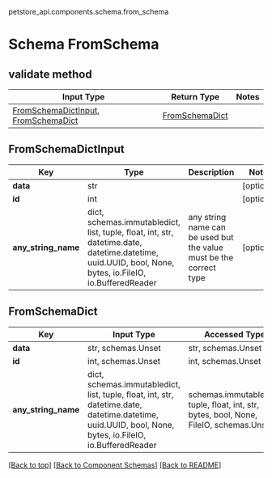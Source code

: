 petstore_api.components.schema.from_schema
# Schema FromSchema

## validate method
Input Type | Return Type | Notes
------------ | ------------- | -------------
[FromSchemaDictInput](#fromschemadictinput), [FromSchemaDict](#fromschemadict) | [FromSchemaDict](#fromschemadict) |

## FromSchemaDictInput
Key | Type |  Description | Notes
------------ | ------------- | ------------- | -------------
**data** | str |  | [optional]
**id** | int |  | [optional]
**any_string_name** | dict, schemas.immutabledict, list, tuple, float, int, str, datetime.date, datetime.datetime, uuid.UUID, bool, None, bytes, io.FileIO, io.BufferedReader | any string name can be used but the value must be the correct type | [optional]

## FromSchemaDict
Key | Input Type | Accessed Type | Description | Notes
------------ | ------------- | ------------- | ------------- | -------------
**data** | str, schemas.Unset | str, schemas.Unset |  | [optional]
**id** | int, schemas.Unset | int, schemas.Unset |  | [optional]
**any_string_name** | dict, schemas.immutabledict, list, tuple, float, int, str, datetime.date, datetime.datetime, uuid.UUID, bool, None, bytes, io.FileIO, io.BufferedReader | schemas.immutabledict, tuple, float, int, str, bytes, bool, None, FileIO, schemas.Unset | any string name can be used but the value must be the correct type | [optional] typed value is accessed with the get_additional_property_ method

[[Back to top]](#top) [[Back to Component Schemas]](../../../README.md#Component-Schemas) [[Back to README]](../../../README.md)
